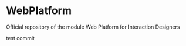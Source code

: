 WebPlatform
===========

Official repository of the module Web Platform for Interaction Designers

test commit